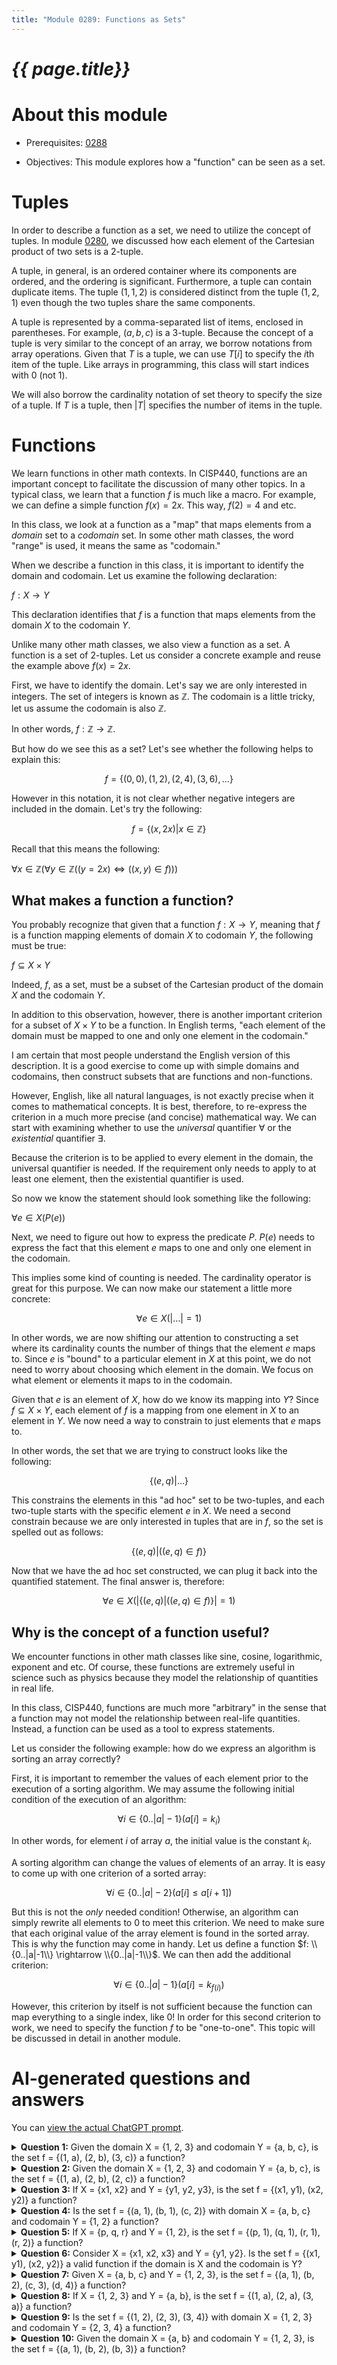 ```yaml
---
title: "Module 0289: Functions as Sets"
---
```


# _{{ page.title}}_

# About this module

-   Prerequisites: [0288](../0288/mdModule.html)

-   Objectives: This module explores how a "function" can be seen as a
    set.

# Tuples

In order to describe a function as a set, we need to utilize the concept
of tuples. In module [0280](../0280/mdModule.html), we discussed how each element of
the Cartesian product of two sets is a 2-tuple.

A tuple, in general, is an ordered container where its components are
ordered, and the ordering is significant. Furthermore, a tuple can
contain duplicate items. The tuple $(1,1,2)$ is considered distinct from
the tuple $(1,2,1)$ even though the two tuples share the same
components.

A tuple is represented by a comma-separated list of items, enclosed in
parentheses. For example, $(a,b,c)$ is a 3-tuple. Because the concept of
a tuple is very similar to the concept of an array, we borrow notations
from array operations. Given that $T$ is a tuple, we can use $T[i]$ to
specify the $i$th item of the tuple. Like arrays in programming, this
class will start indices with 0 (not 1).

We will also borrow the cardinality notation of set theory to specify
the size of a tuple. If $T$ is a tuple, then $|T|$ specifies the number
of items in the tuple.

# Functions

We learn functions in other math contexts. In CISP440, functions are an
important concept to facilitate the discussion of many other topics. In
a typical class, we learn that a function $f$ is much like a macro. For
example, we can define a simple function $f(x)=2x$. This way, $f(2)=4$
and etc.

In this class, we look at a function as a "map" that maps elements from
a *domain* set to a *codomain* set. In some other math classes, the word
"range" is used, it means the same as "codomain."

When we describe a function in this class, it is important to identify
the domain and codomain. Let us examine the following declaration:

$f:X \rightarrow Y$

This declaration identifies that $f$ is a function that maps elements
from the domain $X$ to the codomain $Y$.

Unlike many other math classes, we also view a function as a set. A
function is a set of 2-tuples. Let us consider a concrete example and
reuse the example above $f(x)=2x$.

First, we have to identify the domain. Let's say we are only interested
in integers. The set of integers is known as $\mathbb{Z}$. The codomain
is a little tricky, let us assume the codomain is also $\mathbb{Z}$.

In other words, $f:\mathbb{Z} \rightarrow \mathbb{Z}$.

But how do we see this as a set? Let's see whether the following helps
to explain this:

$$f=\{(0,0), (1,2), (2,4), (3,6), \dots\}$$

However in this notation, it is not clear whether negative integers are
included in the domain. Let's try the following:

$$f=\{(x,2x) | x \in \mathbb{Z}\}$$

Recall that this means the following:

$\forall x \in \mathbb{Z}(\forall y \in \mathbb{Z} ((y=2x) \Leftrightarrow ((x,y) \in f)))$

## What makes a function a function?

You probably recognize that given that a function $f: X \rightarrow Y$,
meaning that $f$ is a function mapping elements of domain $X$ to
codomain $Y$, the following must be true:

$f \subseteq X \times Y$

Indeed, $f$, as a set, must be a subset of the Cartesian product of the
domain $X$ and the codomain $Y$.

In addition to this observation, however, there is another important
criterion for a subset of $X \times Y$ to be a function. In English
terms, "each element of the domain must be mapped to one and only one
element in the codomain."

I am certain that most people understand the English version of this
description. It is a good exercise to come up with simple domains and
codomains, then construct subsets that are functions and non-functions.

However, English, like all natural languages, is not exactly precise
when it comes to mathematical concepts. It is best, therefore, to
re-express the criterion in a much more precise (and concise)
mathematical way. We can start with examining whether to use the
*universal* quantifier $\forall$ or the *existential* quantifier
$\exists$.

Because the criterion is to be applied to every element in the domain,
the universal quantifier is needed. If the requirement only needs to
apply to at least one element, then the existential quantifier is used.

So now we know the statement should look something like the following:

$\forall e \in X(P(e))$

Next, we need to figure out how to express the predicate $P$. $P(e)$
needs to express the fact that this element $e$ maps to one and only one
element in the codomain.

This implies some kind of counting is needed. The cardinality operator
is great for this purpose. We can now make our statement a little more
concrete:

$$\forall e \in X(|\dots| = 1)$$

In other words, we are now shifting our attention to constructing a set
where its cardinality counts the number of things that the element $e$
maps to. Since $e$ is "bound" to a particular element in $X$ at this
point, we do not need to worry about choosing which element in the
domain. We focus on what element or elements it maps to in the codomain.

Given that $e$ is an element of $X$, how do we know its mapping into
$Y$? Since $f \subseteq X \times Y$, each element of $f$ is a mapping
from one element in $X$ to an element in $Y$. We now need a way to
constrain to just elements that $e$ maps to.

In other words, the set that we are trying to construct looks like the
following:

$$\{(e,q)|\dots\}$$

This constrains the elements in this "ad hoc" set to be two-tuples, and
each two-tuple starts with the specific element $e$ in $X$. We need a
second constrain because we are only interested in tuples that are in
$f$, so the set is spelled out as follows:

$$\{(e,q)|((e,q) \in f)\}$$

Now that we have the ad hoc set constructed, we can plug it back into
the quantified statement. The final answer is, therefore:

$$\forall e \in X \bigl(\left|\{(e,q)|((e,q) \in f)\} \right| = 1 \bigr)$$

## Why is the concept of a function useful?

We encounter functions in other math classes like sine, cosine,
logarithmic, exponent and etc. Of course, these functions are extremely
useful in science such as physics because they model the relationship of
quantities in real life.

In this class, CISP440, functions are much more "arbitrary" in the sense
that a function may not model the relationship between real-life
quantities. Instead, a function can be used as a tool to express
statements.

Let us consider the following example: how do we express an algorithm is
sorting an array correctly?

First, it is important to remember the values of each element prior to
the execution of a sorting algorithm. We may assume the following
initial condition of the execution of an algorithm:

$$\forall i \in \{0..|a|-1\} (a[i] = k_i)$$

In other words, for element $i$ of array $a$, the initial value is the
constant $k_i$.

A sorting algorithm can change the values of elements of an array. It is
easy to come up with one criterion of a sorted array:

$$\forall i \in \{0..|a|-2\} (a[i] \le a[i+1])$$

But this is not the *only* needed condition! Otherwise, an algorithm can
simply rewrite all elements to 0 to meet this criterion. We need to make
sure that each original value of the array element is found in the sorted
array. This is why the function may come in handy. Let us define a
function $f: \\{0..|a|-1\\} \rightarrow \\{0..|a|-1\\}$. We can then add the
additional criterion:

$$\forall i \in \{0..|a|-1\}(a[i] = k_{f(i)})$$

However, this criterion by itself is not sufficient because the function
can map everything to a single index, like 0! In order for this second
criterion to work, we need to specify the function $f$ to be
"one-to-one". This topic will be discussed in detail in another module.

# AI-generated questions and answers

You can [view the actual ChatGPT prompt](https://chatgpt.com/share/46091f1e-6132-4a2b-88eb-ec23106dd619).


<details>
  <summary><strong>Question 1:</strong> Given the domain X = {1, 2, 3} and codomain Y = {a, b, c}, is the set f = {(1, a), (2, b), (3, c)} a function?</summary>
  <p><strong>Answer:</strong> Yes, this is a function. Each element in the domain X is mapped to exactly one element in the codomain Y, satisfying the condition of a function.</p>
</details>

<details>
  <summary><strong>Question 2:</strong> Given the domain X = {1, 2, 3} and codomain Y = {a, b, c}, is the set f = {(1, a), (2, b), (2, c)} a function?</summary>
  <p><strong>Answer:</strong> No, this is not a function. The element 2 in the domain is mapped to two different elements in the codomain (b and c), which violates the definition of a function.</p>
</details>

<details>
  <summary><strong>Question 3:</strong> If X = {x1, x2} and Y = {y1, y2, y3}, is the set f = {(x1, y1), (x2, y2)} a function?</summary>
  <p><strong>Answer:</strong> Yes, this is a function. Each element in the domain X is associated with exactly one element in the codomain Y.</p>
</details>

<details>
  <summary><strong>Question 4:</strong> Is the set f = {(a, 1), (b, 1), (c, 2)} with domain X = {a, b, c} and codomain Y = {1, 2} a function?</summary>
  <p><strong>Answer:</strong> Yes, this is a function. Each element in the domain X is mapped to one element in the codomain Y. It is acceptable that different elements in X map to the same element in Y (in this case, both a and b map to 1).</p>
</details>

<details>
  <summary><strong>Question 5:</strong> If X = {p, q, r} and Y = {1, 2}, is the set f = {(p, 1), (q, 1), (r, 1), (r, 2)} a function?</summary>
  <p><strong>Answer:</strong> No, this is not a function. The element r in the domain is mapped to both 1 and 2, violating the rule that each element of the domain must map to only one element in the codomain.</p>
</details>

<details>
  <summary><strong>Question 6:</strong> Consider X = {x1, x2, x3} and Y = {y1, y2}. Is the set f = {(x1, y1), (x2, y2)} a valid function if the domain is X and the codomain is Y?</summary>
  <p><strong>Answer:</strong> No, this is not a valid function because not every element of the domain X is mapped to an element in Y. The element x3 in X is not assigned a value.</p>
</details>

<details>
  <summary><strong>Question 7:</strong> Given X = {a, b, c} and Y = {1, 2, 3}, is the set f = {(a, 1), (b, 2), (c, 3), (d, 4)} a function?</summary>
  <p><strong>Answer:</strong> No, this is not a valid function because element d in the tuple (d, 4) is not part of the domain X. All elements in the set of tuples must have their first component in the domain.</p>
</details>

<details>
  <summary><strong>Question 8:</strong> If X = {1, 2, 3} and Y = {a, b}, is the set f = {(1, a), (2, a), (3, a)} a function?</summary>
  <p><strong>Answer:</strong> Yes, this is a function. Each element in the domain X is mapped to exactly one element in the codomain Y, and it's fine for all elements in the domain to map to the same element in the codomain.</p>
</details>

<details>
  <summary><strong>Question 9:</strong> Is the set f = {(1, 2), (2, 3), (3, 4)} with domain X = {1, 2, 3} and codomain Y = {2, 3, 4} a function?</summary>
  <p><strong>Answer:</strong> Yes, this is a function. Each element in the domain X is mapped to exactly one element in the codomain Y.</p>
</details>

<details>
  <summary><strong>Question 10:</strong> Given the domain X = {a, b} and codomain Y = {1, 2, 3}, is the set f = {(a, 1), (b, 2), (b, 3)} a function?</summary>
  <p><strong>Answer:</strong> No, this is not a function because element b in the domain X is mapped to both 2 and 3 in the codomain Y, which violates the requirement of a function.</p>
</details>

